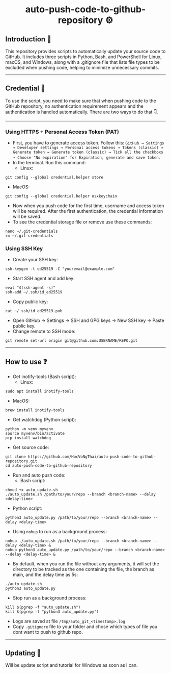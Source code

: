 <div align = "center">
  
  # auto-push-code-to-github-repository ⚙️

</div>

## Introduction 📃
This repository provides scripts to automatically update your source code to GitHub. It includes three scripts in Python, Bash, and PowerShell for Linux, macOS, and Windows, along with a .gitignore file that lists file types to be excluded when pushing code, helping to minimize unnecessary commits.

---
## Credential 🔑
To use the script, you need to make sure that when pushing code to the GitHub repository, no authentication requirement appears and the authentication is handled automatically. There are two ways to do that 👇.

---
### Using HTTPS + Personal Access Token (PAT)
- First, you have to generate access token. Follow this: `GitHub → Settings → Developer settings → Personal access tokens → Tokens (classic) → Generate token → Generate token (classic) → Tick all the checkboxs → Choose "No expiration" for Expiration, generate and save token`.
- In the terminal. Run this command:
  - Linux:
```
git config --global credential.helper store
```
  - MacOS:
```
git config --global credential.helper osxkeychain
```
- Now when you push code for the first time, username and access token will be required. After the first authentication, the credential information will be saved.
- To see the credential storage file or remove use these commands:
```
nano ~/.git-credentials
rm ~/.git-credentials
```
### Using SSH Key
- Create your SSH key:
```
ssh-keygen -t ed25519 -C "youremail@example.com"
```
- Start SSH agent and add key:
```
eval "$(ssh-agent -s)"
ssh-add ~/.ssh/id_ed25519
```
- Copy public key:
```
cat ~/.ssh/id_ed25519.pub
```
- Open GitHub → Settings → SSH and GPG keys → New SSH key → Paste public key.
-  Change remote to SSH mode:
```
git remote set-url origin git@github.com:USERNAME/REPO.git
```

---
## How to use ❓
- Get inotify-tools (Bash script):
  - Linux:
```
sudo apt install inotify-tools
```
  - MacOS:
```
brew install inotify-tools
```
- Get watchdog (Python script):
```
python -m venv myvenv
source myvenv/bin/activate
pip install watchdog
```
- Get source code:
```
git clone https://github.com/HocVoNgThai/auto-push-code-to-github-repository.git
cd auto-push-code-to-github-repository
```
- Run and auto push code:
  - Bash script:
```
chmod +x auto_update.sh
./auto_update.sh /path/to/your/repo --branch <branch-name> --delay <delay-time>
```
  - Python script:
```
python3 auto_update.py /path/to/your/repo --branch <branch-name> --delay <delay-time>
```
  - Using `nohup` to run as a background process:
```
nohup ./auto_update.sh /path/to/your/repo --branch <branch-name> --delay <delay-time> &
nohup python3 auto_update.py /path/to/your/repo --branch <branch-name> --delay <delay-time> &
```
  - By default, when you run the file without any arguments, it will set the directory to be tracked as the one containing the file, the branch as main, and the delay time as 5s:
```
./auto_update.sh
python3 auto_update.py
```
  - Stop run as a background process:
```
kill $(pgrep -f "auto_update.sh")
kill $(pgrep -f "python3 auto_update.py")
```
- Logs are saved at file `/tmp/auto_git_<timestamp>.log`
- Copy `.gitignore` file to your folder and chose which types of file you dont want to push to github repo.

---
## Updating 🔁
Will be update script and tutorial for Windows as soon as I can.

